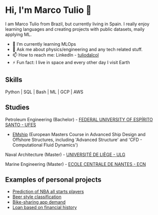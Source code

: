 # Hi, I'm Marco Tulio 👋

I am Marco Tulio from Brazil, but currently living in Spain. I really enjoy learning languages and creating projects with public datasets, maily applying ML.

- 🧠 I’m currently learning MLOps
- 💬 Ask me about physics/engineering and any tech related stuff.
- 📫 How to reach me: LinkedIn - [tuliodalcol](https://www.linkedin.com/in/tuliodalcol/)
- ⚡ Fun fact: I live in space and every other day I visit Earth

## Skills
Python | SQL | Bash | ML | GCP | AWS

## Studies
Petroleum Engineering (Bachelor) - [FEDERAL UNIVERSITY OF ESPÍRITO SANTO - UFES](https://www.google.com)

- [EMship](http://www.emship.eu/) (European Masters Course in Advanced Ship Design and Offshore Structures, including 'Advanced Structure' and 'CFD - Computational Fluid Dynamics')

Naval Architecture (Master) - [UNIVERSITÉ DE LIÈGE - ULG](https://www.uliege.be/cms/c_8699436/en/uliege)

Marine Engineering (Master) - [ECOLE CENTRALE DE NANTES - ECN](https://www.ec-nantes.fr/english-version)

## Examples of personal projects
- [Prediction of NBA all starts players](https://github.com/tuliodalcol/Who-makes-the-All-Star-team-each-year-in-the-NBA-)
- [Beer style classification](https://github.com/tuliodalcol/Beer-Style-Classification)
- [Bike-sharing app demand](https://github.com/tuliodalcol/Bike-Sharing-Demand)
- [Loan based on financial history](https://github.com/tuliodalcol/Loan-based-on-Financial-History)
 

